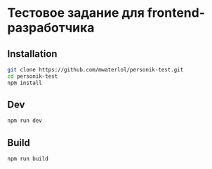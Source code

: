 # Тестовое задание для frontend-разработчика

## Installation

```bash
git clone https://github.com/mwaterlol/personik-test.git
cd personik-test
npm install
```

## Dev

```bash
npm run dev
```

## Build

```bash
npm run build
```
